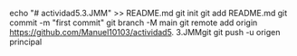 echo "# actividad5.3.JMM" >> README.md 
git init 
git add README.md 
git commit -m "first commit" 
git branch -M main 
git remote add origin https://github.com/Manuel10103/actividad5. 3.JMMgit
 git push -u origen principal
